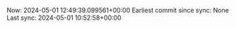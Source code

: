 Now: 2024-05-01 12:49:39.099561+00:00 Earliest commit since sync: None Last sync: 2024-05-01 10:52:58+00:00
